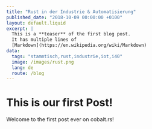 ```yaml
---
title: "Rust in der Industrie & Automatisierung"
published_date: "2018-10-09 00:00:00 +0100"
layout: default.liquid
excerpt: |
  This is a **teaser** of the first blog post.
  It has multiple lines of
  [Markdown](https://en.wikipedia.org/wiki/Markdown)
data:
  tags: "stammtisch,rust,industrie,iot,i40"
  image: /images/rust.png
  lang: de
  route: /blog
---
```


# This is our first Post!

Welcome to the first post ever on cobalt.rs!
